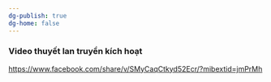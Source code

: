 ```yaml
---
dg-publish: true
dg-home: false
---
```


### Video thuyết lan truyền kích hoạt 
https://www.facebook.com/share/v/SMyCaqCtkyd52Ecr/?mibextid=jmPrMh


